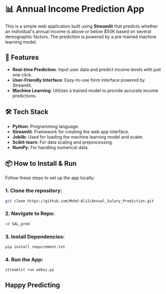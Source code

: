 # 📊 Annual Income Prediction App

This is a simple web application built using **Streamlit** that predicts whether an individual's annual income is above or below $50K based on several demographic factors. The prediction is powered by a pre-trained machine learning model.

## 🚀 Features

- **Real-time Prediction**: Input user data and predict income levels with just one click.
- **User-Friendly Interface**: Easy-to-use form interface powered by Streamlit.
- **Machine Learning**: Utilizes a trained model to provide accurate income predictions.

## 🛠️ Tech Stack

- **Python**: Programming language.
- **Streamlit**: Framework for creating the web app interface.
- **Joblib**: Used for loading the machine learning model and scaler.
- **Scikit-learn**: For data scaling and preprocessing.
- **NumPy**: For handling numerical data.

## 📦 How to Install & Run

Follow these steps to set up the app locally:

### 1. Clone the repository:
```bash
git clone https://github.com/Mohd-Ali2/Annual_Salary_Prediction.git
```
### 2. Navigate to Repo:
```bash
cd SAL_pred
```
### 3. Install Dependencies:
```bash
pip install requirement.txt
```
### 4. Run the App:
```bash
streamlit run webui.py
```
## Happy Predicting
